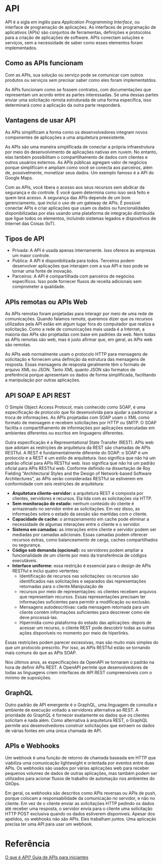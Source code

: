 # API
API é a sigla em inglês para *Application Programming Interface*, ou interface de programação de aplicações. As interfaces de programação de aplicativos (APIs) são conjuntos de ferramentas, definições e protocolos para a criação de aplicações de software. APIs conectam soluções e serviços, sem a necessidade de saber como esses elementos foram implementados.

## Como as APIs funcionam
Com as APIs, sua solução ou serviço pode se comunicar com outros produtos ou serviços sem precisar saber como eles foram implementatdos.

As APIs funcionam como se fossem contratos, com documentações que representam um acordo entre as partes interessadas. Se uma dessas partes enviar uma solicitação remota estruturada de uma forma específica, isso determinará como a aplicação da outra parte responderá.

## Vantagens de usar API
As APIs simplificam a forma como os desenvolvedores integram novos componentes de aplicações a uma arquitetura preexistente.

As APIs são uma maneira simplificada de conectar a própria infraestrutura por meio do desenvolvimento de aplicações nativas em nuvem. No entanto, elas também possibilitam o compartilhamento de dados com clientes e outros usuários externos. As APIs públicas agregam valor de negócios porque simplificam e ampliam como você se conecta aos parceiros, além de, possivelmente, monetizar seus dados. Um exemplo famoso é a API do Google Maps.

Com as APIs, você libera o acesso aos seus recursos sem abdicar da segurança e do controle. É você quem determina como isso será feito e quem terá acesso. A segurança das APIs depende de um bom gerenciamento, que inclui o uso de um gateway de APIs. É possível conectar APIs e criar aplicações que usam os dados ou funcionalidades disponibilizadas por elas usando uma plataforma de integração distribuída que ligue todos os elementos, incluindo sistemas legados e dispositivos de Internet das Coisas (IoT).

## Tipos de API
- Privada: A API é usada apenas internamente. Isso oferece às empresas um maior controle.
- Publica: A API é disponibilizada para todos. Terceiros podem desenvolver aplicações que interajam com a sua API e isso pode se tornar uma fonte de inovação.
- Parceiros: A API é compartilhada com parceiros de negócios específicos. Isso pode fornecer fluxos de receita adicionais sem comprometer a qualidade.

## APIs remotas ou APIs Web
As APIs remotas foram projetadas para interagir por meio de uma rede de comunicações. Quando falamos *remota*, queremos dizer que os recursos utilizados pela API estão em algum lugar fora do computador que realiza a solicitação. Como a rede de comunicações mais usada é a Internet, a maioria das APIs são projetadas com base em padrões da web. Nem todas as APIs remotas são web, mas é justo afirmar que, em geral, as APIs web são remotas.

As APIs web normalmente usam o protocolo HTTP para mensagens de solicitação e fornecem uma definição da estrutura das mensagens de resposta. Essas mensagens de resposta geralmente têm o formato de arquivo XML ou JSON. Tanto XML quanto JSON são formatos de preferência porque apresentam os dados de forma simplificada, facilitando a manipulação por outras aplicações.

## API SOAP E API REST
O Simple Object Access Protocol, mais conhecido como SOAP, é uma especificação de protocolo que foi desenvolvida para ajudar a padronizar a troca de informações. As APIs projetadas com SOAP usam o XML como formato de mensagem e recebem solicitações por HTTP ou SMTP. O SOAP facilita o compartilhamento de informações por aplicações executadas em ambientes diferentes ou escritos em linguagens diferentes.

Outra especificação é a Representational State Transfer (REST). APIs web que adotam as restrições de arquitetura da REST são chamadas de APIs RESTful. A REST é fundamentalmente diferente do SOAP: o SOAP é um protocolo e a REST é um estilo de arquitetura. Isso significa que não há um padrão oficial para APIs RESTful web. Isso significa que não há um padrão oficial para APIs RESTful web. Conforme definido na dissertação de Roy Fielding "Architectural Styles and the Design of Network-based Software Architectures", as APIs serão consideradas RESTful se estiverem em conformidade com seis restrições de arquitetura:
- **Arquitetura cliente-servidor:** a arquitetura REST é composta por clientes, servidores e recursos. Ela lida com as solicitações via HTTP.
- **Sem monitoração de estado:** nenhum conteúdo do cliente é armazenado no servidor entre as solicitações. Em vez disso, as informações sobre o estado da sessão são mantidas com o cliente.
- **Capacidade de cache:** o armazenamento em cache pode eliminar a necessidade de algumas interações entre o cliente e o servidor.
- **Sistema em camadas:** as interações entre cliente e servidor podem ser mediadas por camadas adicionais. Essas camadas podem oferecer recursos extras, como balanceamento de carga, caches compartilhados ou segurança.
- **Código sob demanda (opcional):** os servidores podem ampliar a funcionalidade de um cliente por meio da transferência de códigos executáveis.
- **Interface uniforme:** essa restrição é essencial para o design de APIs RESTful e inclui quatro vertentes:
    - Identificação de recursos nas solicitações: os recursos são identificados nas solicitações e separados das representações retornadas para o cliente.Manipulação de 
    - recursos por meio de representações: os clientes recebem arquivos que representam recursos. Essas representações precisam ter informações suficientes para permitir a modificação ou exclusão.
    - Mensagens autodescritivas: cada mensagem retornada para um cliente contém informações suficientes para descrever como ele deve processá-las.
    - Hipermídia como plataforma do estado das aplicações: depois de acessar um recurso, o cliente REST pode descobrir todas as outras ações disponíveis no momento por meio de hiperlinks.

Essas restrições podem parecer excessivas, mas são muito mais simples do que um protocolo prescrito. Por isso, as APIs RESTful estão se tornando mais comuns do que as APIs SOAP.

Nos últimos anos, as especificações da OpenAPI se tornaram o padrão na hora de definir APIs REST. A OpenAPI permite que desenvolvedores de todas as linguagens criem interfaces de API REST compreensíveis com o mínimo de suposições.

## GraphQL
Outro padrão de API emergente é o GraphQL, uma linguagem de consulta e ambiente de execução voltado a servidores alternativa ao REST. A prioridade do GraphQL é fornecer exatamente os dados que os clientes solicitam e nada além. Como alternativa à arquitetura REST, o GraphQL permite aos desenvolvedores construir solicitações que extraem os dados de várias fontes em uma única chamada de API.

## APIs e Webhooks
Um webhook é uma função de retorno de chamada baseada em HTTP que viabiliza uma comunicação lightweight e orientada por eventos entre duas APIs. Os webhooks são usados por várias aplicações web para receber pequenos volumes de dados de outras aplicações, mas também podem ser utilizados para acionar fluxos de trabalho de automação nos ambientes do GitOps.

Em geral, os webhooks são descritos como APIs reversas ou APIs de push, porque colocam a responsabilidade da comunicação no servidor, e não no cliente. Em vez de o cliente enviar as solicitações HTTP pedindo os dados até receber uma resposta, o servidor envia para o cliente uma solicitação HTTP POST exclusiva quando os dados estiverem disponíveis. Apesar dos apelidos, os webhooks não são APIs. Eles trabalham juntos. Uma aplicação precisa ter uma API para usar um webhook. 

# Referência
[O que é API? Guia de APIs para iniciantes](https://www.redhat.com/pt-br/topics/api/what-are-application-programming-interfaces)